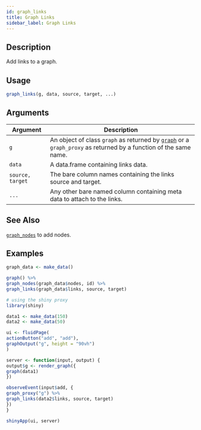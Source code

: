 ```yaml
---
id: graph_links
title: Graph Links
sidebar_label: Graph Links
---
```


## Description

Add links to a graph.


## Usage

```r
graph_links(g, data, source, target, ...)
```


## Arguments

Argument      |Description
------------- |----------------
`g`     |     An object of class `graph` as returned by [`graph`](#graph) or a `graph_proxy`  as returned by a function of the same name.
`data`     |     A data.frame containing links data.
`source, target`     |     The bare column names containing the links source and target.
`...`     |     Any other bare named column containing meta data to attach to the links.


## See Also

[`graph_nodes`](#graphnodes) to add nodes.


## Examples

```r
graph_data <- make_data()

graph() %>%
graph_nodes(graph_data$nodes, id) %>%
graph_links(graph_data$links, source, target)

# using the shiny proxy
library(shiny)

data1 <- make_data(150)
data2 <- make_data(50)

ui <- fluidPage(
actionButton("add", "add"),
graphOutput("g", height = "90vh")
)

server <- function(input, output) {
output$g <- render_graph({
graph(data1)
})

observeEvent(input$add, {
graph_proxy("g") %>%
graph_links(data2$links, source, target)
})
}

shinyApp(ui, server)
```


